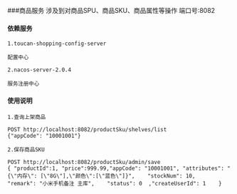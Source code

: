 ###商品服务
    涉及到对商品SPU、商品SKU、商品属性等操作
    端口号:8082
    

#### 依赖服务
    1.toucan-shopping-config-server

    配置中心
    
    2.nacos-server-2.0.4
    
    服务注册中心



#### 使用说明

    1.查询上架商品
    
    POST http://localhost:8082/productSku/shelves/list
    {"appCode": "10001001"}
    
    2.保存商品SKU
    
    POST http://localhost:8082/productSku/admin/save
    { "productId":1, "price":999.99,"appCode": "10001001", "attributes": "{\"内存\": [\"8G\"],\"颜色\":[\"蓝色\"]}",    "stockNum": 10,    "remark": "小米手机备注 主库",    "status": 0  ,"createUserId": 1    }  

